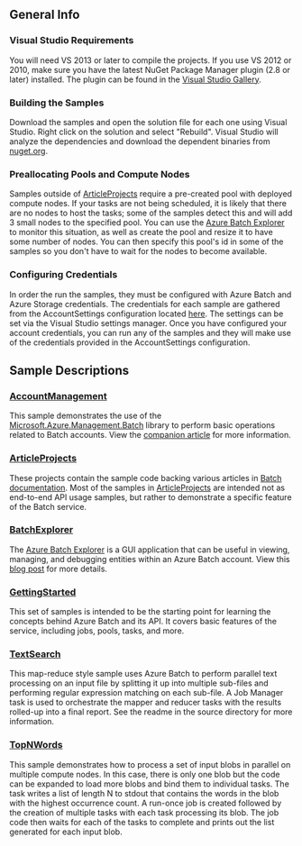 ## General Info

### Visual Studio Requirements
You will need VS 2013 or later to compile the projects. If you use VS 2012 or 2010, make sure you have the latest NuGet Package Manager plugin (2.8 or later) installed. The plugin can be found in the [Visual Studio Gallery](https://visualstudiogallery.msdn.microsoft.com/27077b70-9dad-4c64-adcf-c7cf6bc9970c).

### Building the Samples
Download the samples and open the solution file for each one using Visual Studio. Right click on the solution and select "Rebuild". Visual Studio will analyze the dependencies and download the dependent binaries from [nuget.org](http://www.nuget.org/packages/Azure.Batch/).

### Preallocating Pools and Compute Nodes
Samples outside of [ArticleProjects](./ArticleProjects) require a pre-created pool with deployed compute nodes. If your tasks are not being scheduled, it is likely that there are no nodes to host the tasks; some of the samples detect this and will add 3 small nodes to the specified pool. You can use the [Azure Batch Explorer](./BatchExplorer) to monitor this situation, as well as create the pool and resize it to have some number of nodes. You can then specify this pool's id in some of the samples so you don't have to wait for the nodes to become available.

### Configuring Credentials
In order the run the samples, they must be configured with Azure Batch and Azure Storage credentials. The credentials for each sample are gathered from the AccountSettings configuration located [here](./Common/AccountSettings.settings). The settings can be set via the Visual Studio settings manager. Once you have configured your account credentials, you can run any of the samples and they will make use of the credentials provided in the AccountSettings configuration.

## Sample Descriptions

### [AccountManagement](./AccountManagement)
This sample demonstrates the use of the [Microsoft.Azure.Management.Batch](https://msdn.microsoft.com/library/azure/mt463120.aspx) library to perform basic operations related to Batch accounts. View the [companion article](https://azure.microsoft.com/documentation/articles/batch-management-dotnet/) for more information.

### [ArticleProjects](./ArticleProjects)
These projects contain the sample code backing various articles in [Batch documentation](http://azure.microsoft.com/documentation/services/batch/). Most of the samples in [ArticleProjects](./ArticleProjects) are intended not as end-to-end API usage samples, but rather to demonstrate a specific feature of the Batch service.

### [BatchExplorer](./BatchExplorer)
The [Azure Batch Explorer](./BatchExplorer) is a GUI application that can be useful in viewing, managing, and debugging entities within an Azure Batch account. View this [blog post](http://blogs.technet.com/b/windowshpc/archive/2015/01/20/azure-batch-explorer-sample-walkthrough.aspx) for more details.

### [GettingStarted](./GettingStarted)
This set of samples is intended to be the starting point for learning the concepts behind Azure Batch and its API. It covers basic features of the service, including jobs, pools, tasks, and more.

### [TextSearch](./TextSearch)
This map-reduce style sample uses Azure Batch to perform parallel text processing on an input file by splitting it up into multiple sub-files and performing regular expression matching on each sub-file. A Job Manager task is used to orchestrate the mapper and reducer tasks with the results rolled-up into a final report. See the readme in the source directory for more information.

### [TopNWords](./TopNWords)
This sample demonstrates how to process a set of input blobs in parallel on multiple compute nodes. In this case, there is only one blob but the code can be expanded to load more blobs and bind them to individual tasks. The task writes a list of length N to stdout that contains the words in the blob with the highest occurrence count. A run-once job is created followed by the creation of multiple tasks with each task processing its blob. The job code then waits for each of the tasks to complete and prints out the list generated for each input blob.
